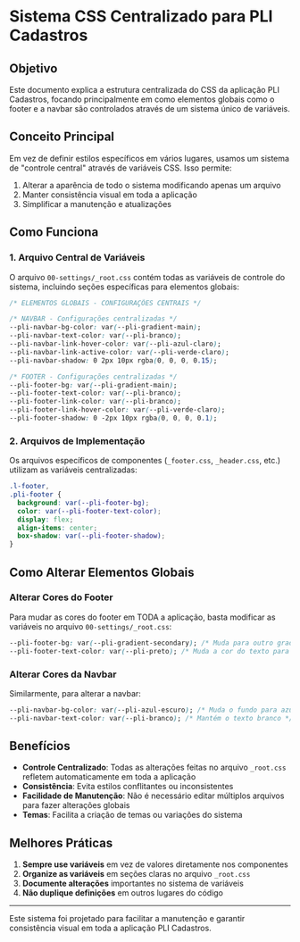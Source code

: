 # Sistema CSS Centralizado para PLI Cadastros

## Objetivo

Este documento explica a estrutura centralizada do CSS da aplicação PLI Cadastros, focando principalmente em como elementos globais como o footer e a navbar são controlados através de um sistema único de variáveis.

## Conceito Principal

Em vez de definir estilos específicos em vários lugares, usamos um sistema de "controle central" através de variáveis CSS. Isso permite:

1. Alterar a aparência de todo o sistema modificando apenas um arquivo
2. Manter consistência visual em toda a aplicação
3. Simplificar a manutenção e atualizações

## Como Funciona

### 1. Arquivo Central de Variáveis

O arquivo `00-settings/_root.css` contém todas as variáveis de controle do sistema, incluindo seções específicas para elementos globais:

```css
/* ELEMENTOS GLOBAIS - CONFIGURAÇÕES CENTRAIS */

/* NAVBAR - Configurações centralizadas */
--pli-navbar-bg-color: var(--pli-gradient-main);
--pli-navbar-text-color: var(--pli-branco);
--pli-navbar-link-hover-color: var(--pli-azul-claro);
--pli-navbar-link-active-color: var(--pli-verde-claro);
--pli-navbar-shadow: 0 2px 10px rgba(0, 0, 0, 0.15);

/* FOOTER - Configurações centralizadas */
--pli-footer-bg: var(--pli-gradient-main);
--pli-footer-text-color: var(--pli-branco);
--pli-footer-link-color: var(--pli-branco);
--pli-footer-link-hover-color: var(--pli-verde-claro);
--pli-footer-shadow: 0 -2px 10px rgba(0, 0, 0, 0.1);
```

### 2. Arquivos de Implementação

Os arquivos específicos de componentes (`_footer.css`, `_header.css`, etc.) utilizam as variáveis centralizadas:

```css
.l-footer,
.pli-footer {
  background: var(--pli-footer-bg);
  color: var(--pli-footer-text-color);
  display: flex;
  align-items: center;
  box-shadow: var(--pli-footer-shadow);
}
```

## Como Alterar Elementos Globais

### Alterar Cores do Footer

Para mudar as cores do footer em TODA a aplicação, basta modificar as variáveis no arquivo `00-settings/_root.css`:

```css
--pli-footer-bg: var(--pli-gradient-secondary); /* Muda para outro gradiente */
--pli-footer-text-color: var(--pli-preto); /* Muda a cor do texto para preto */
```

### Alterar Cores da Navbar

Similarmente, para alterar a navbar:

```css
--pli-navbar-bg-color: var(--pli-azul-escuro); /* Muda o fundo para azul escuro sólido */
--pli-navbar-text-color: var(--pli-branco); /* Mantém o texto branco */
```

## Benefícios

- **Controle Centralizado**: Todas as alterações feitas no arquivo `_root.css` refletem automaticamente em toda a aplicação
- **Consistência**: Evita estilos conflitantes ou inconsistentes
- **Facilidade de Manutenção**: Não é necessário editar múltiplos arquivos para fazer alterações globais
- **Temas**: Facilita a criação de temas ou variações do sistema

## Melhores Práticas

1. **Sempre use variáveis** em vez de valores diretamente nos componentes
2. **Organize as variáveis** em seções claras no arquivo `_root.css`
3. **Documente alterações** importantes no sistema de variáveis
4. **Não duplique definições** em outros lugares do código

---

Este sistema foi projetado para facilitar a manutenção e garantir consistência visual em toda a aplicação PLI Cadastros.
